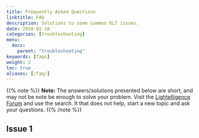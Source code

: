 ```yaml
---
title: Frequently Asked Questions
linktitle: FAQ
description: Solutions to some common OLT issues.
date: 2018-02-10
categories: [troubleshooting]
menu:
  docs:
    parent: "troubleshooting"
keywords: [faqs]
weight: 2
toc: true
aliases: [/faq/]
---
```


{{% note %}}
**Note:** The answers/solutions presented below are short, and may not be note be enough to solve your problem. Visit the [Lightelligence Forum](https://lightelligence.io/) and use the search. It that does not help, start a new topic and ask your questions.
{{% /note %}}

## Issue 1


